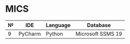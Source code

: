# MICS

| № |   IDE  | Language |      Database     |
|---|--------|----------|-------------------|
| 9| PyCharm |  Python  | Microsoft SSMS 19 |